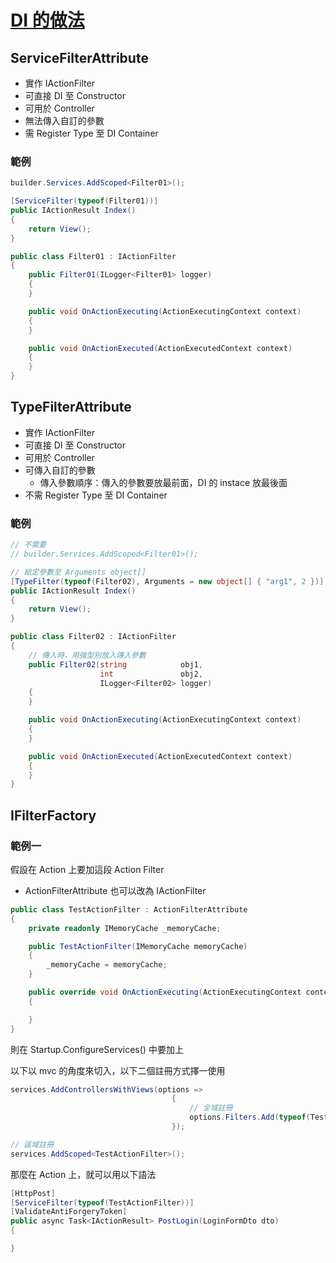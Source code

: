# [DI 的做法](https://docs.microsoft.com/en-us/aspnet/core/mvc/controllers/filters#dependency-injection)


## ServiceFilterAttribute

- 實作 IActionFilter
- 可直接 DI 至 Constructor
- 可用於 Controller
- 無法傳入自訂的參數
- 需 Register Type 至 DI Container

### 範例

```cs
builder.Services.AddScoped<Filter01>();

[ServiceFilter(typeof(Filter01))]
public IActionResult Index()
{
    return View();
}

public class Filter01 : IActionFilter
{
    public Filter01(ILogger<Filter01> logger)
    {
    }

    public void OnActionExecuting(ActionExecutingContext context)
    {
    }

    public void OnActionExecuted(ActionExecutedContext context)
    {
    }
}
```

## TypeFilterAttribute

- 實作 IActionFilter
- 可直接 DI 至 Constructor
- 可用於 Controller
- 可傳入自訂的參數
  - 傳入參數順序：傳入的參數要放最前面，DI 的 instace 放最後面
- 不需 Register Type 至 DI Container

### 範例

```cs
// 不需要
// builder.Services.AddScoped<Filter01>();

// 給定參數至 Arguments object[] 
[TypeFilter(typeof(Filter02), Arguments = new object[] { "arg1", 2 })]
public IActionResult Index()
{
    return View();
}

public class Filter02 : IActionFilter
{
    // 傳入時，用強型別放入傳入參數
    public Filter02(string            obj1,
                    int               obj2,
                    ILogger<Filter02> logger)
    {
    }

    public void OnActionExecuting(ActionExecutingContext context)
    {
    }

    public void OnActionExecuted(ActionExecutedContext context)
    {
    }
}
```

## IFilterFactory



### 範例一

假設在 Action 上要加這段 Action Filter

- ActionFilterAttribute 也可以改為 IActionFilter

```csharp
public class TestActionFilter : ActionFilterAttribute
{
    private readonly IMemoryCache _memoryCache;

    public TestActionFilter(IMemoryCache memoryCache)
    {
        _memoryCache = memoryCache;
    }

    public override void OnActionExecuting(ActionExecutingContext context)
    {

    }
}

```

則在 Startup.ConfigureServices() 中要加上

以下以 mvc 的角度來切入，以下二個註冊方式擇一使用

```csharp
services.AddControllersWithViews(options =>
                                    {
                                        // 全域註冊
                                        options.Filters.Add(typeof(TestActionFilter));
                                    });

// 區域註冊
services.AddScoped<TestActionFilter>();
```

那麼在 Action 上，就可以用以下語法

```csharp
[HttpPost]
[ServiceFilter(typeof(TestActionFilter))]
[ValidateAntiForgeryToken]
public async Task<IActionResult> PostLogin(LoginFormDto dto)
{

}
```
